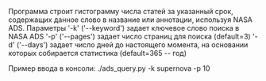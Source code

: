 Программа строит гистограмму числа статей за указанный срок, содержащих данное слово в название или аннотации, используя NASA ADS.
Параметры '-k' ('--keyword') задает ключевое слово поиска в NASA ADS
          '-p' ('--pages') задает число страниц для поиска (default=3)
          '-d' ('--days') задает число дней до настоящего момента, на основании которых собирается статистика (default=365 -- год)

Пример ввода в консоли: ./ads_query.py -k supernova -p 10